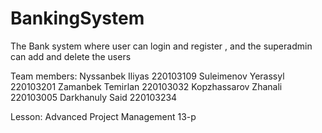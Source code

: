 # BankingSystem
The Bank system where user can login and register , and the superadmin can add and delete the users

Team members: 
Nyssanbek Iliyas 220103109
Suleimenov Yerassyl 220103201
Zamanbek Temirlan 220103032
Kopzhassarov Zhanali 220103005
Darkhanuly Said 220103234 

Lesson: Advanced Project Management 13-p 
